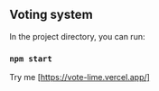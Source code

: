 ## Voting system

In the project directory, you can run:

### `npm start`


Try me [https://vote-lime.vercel.app/]

